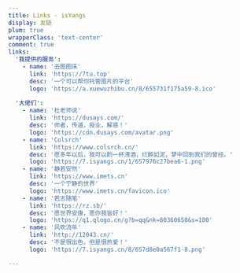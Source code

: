 ```yaml
---
title: Links - isYangs
display: 友链
plum: true
wrapperClass: 'text-center'
comment: true
links:
  '我提供的服务':
    - name: '去图图床'
      link: 'https://7tu.top'
      desc: '一个可以帮你托管图片的平台'
      logo: 'https://a.xuewuzhibu.cn/8/655731f175a59-8.ico'
  
  '大佬们':
    - name: '杜老师说'
      link: 'https://dusays.com/'
      desc: '师者，传道，授业，解惑！'
      logo: 'https://cdn.dusays.com/avatar.png'
    - name: 'Colsrch'
      link: 'https://www.colsrch.cn/'
      desc: '愿多年以后，我可以酌一杯清酒，烂醉如泥，梦中回到我们的曾经。'
      logo: 'https://7.isyangs.cn/1/657976c27bea6-1.png'
    - name: '静若安然'
      link: 'https://www.imets.cn'
      desc: '一个宁静的世界'
      logo: 'https://www.imets.cn/favicon.ico'
    - name: '若志随笔'
      link: 'https://rz.sb/'
      desc: '愿世界安康，愿你我皆好！'
      logo: 'https://q1.qlogo.cn/g?b=qq&nk=80360650&s=100'
    - name: '风吹流年'
      link: 'http://12043.cn/'
      desc: '不是很出色，但是很热爱！'
      logo: 'https://7.isyangs.cn/8/657d8e0a567f1-8.png'

---
```


<!-- @layout-full-width -->

<ListLinks :links="frontmatter.links" />